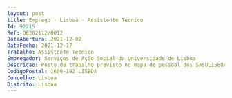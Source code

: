 ```yaml
--- 
layout: post
title: Emprego - Lisboa - Assistente Técnico
Id: 92215
Ref: OE202112/0012
DataAbertura: 2021-12-02
DataFecho: 2021-12-17
Trabalho: Assistente Técnico
Empregador: Serviços de Ação Social da Universidade de Lisboa
Descricao: Posto de trabalho previsto no mapa de pessoal dos SASULISBOA, com funções de grau de complexidade 2, a exercer na NAD RH do Departamento Administrativo e Financeiro (DAF), conforme o disposto nos artºs 9º e 12º do Despacho n.º 12469 2020, de 22 de dezembro, para o desenvolvimento, entre outras, das seguintes tarefas i.	Controlo e registo da assiduidade ii.	Calculo de Trabalho extraordinário iii.	Gestão de Processos de aposentação iv.	Gestão e marcação de Juntas Médicas v.	Gestão de processos individuais vi.	Instrução de processos de acidentes de serviço vii.	Elaboração de notas biográficas viii.	Acompanhamento de Processos de avaliação de desempenho ix.	Acompanhamento de Procedimentos Concursais x.	Calculo e verificação de abonos e descontos xi.	Colaboração nos procedimentos administrativos relativos à constituição, modificação e extinção da relação jurídica de emprego xii.	Elaboração de ofícios e informações em matéria de gestão de recursos humanos.
CodigoPostal: 1600-192 LISBOA
Concelho: Lisboa
Distrito: Lisboa
--- 
```

